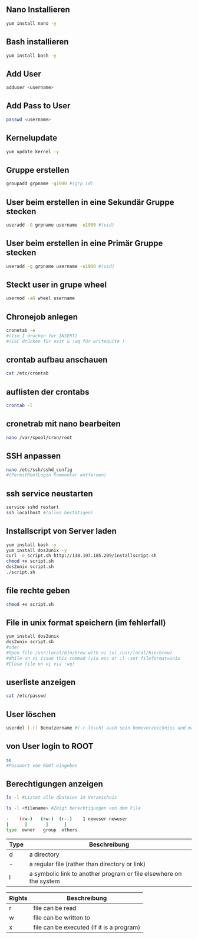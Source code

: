 <!-- TITLE: Linux Commands -->
<!-- SUBTITLE: Einige Nützliche Linux Commands -->


## Nano Installieren

```bash
yum install nano -y
```

## Bash installieren

```bash
yum install bash -y
```

## Add User

```bash
adduser <username>
```

## Add Pass to User

```bash
passwd <username>
```

## Kernelupdate

```bash
yum update kernel -y
```

## Gruppe erstellen

```bash
groupadd grpname -g1900 #(grp id)
```

## User beim erstellen in eine Sekundär Gruppe stecken

```bash
useradd -G grpname username -u1900 #(uid)
```

## User beim erstellen in eine Primär Gruppe stecken

```bash
useradd -g grpname username -u1900 #(uid)
```

## Steckt user in grupe wheel

```bash
usermod -aG wheel username
```

## Chronejob anlegen

```bash
cronetab -e
#(Vim I drücken für INSERT)
#(ESC drücken für exit & :wq für writequite )
```
## crontab aufbau anschauen

```bash
cat /etc/crontab
```
## auflisten der crontabs

```bash
crontab -l
```
## cronetrab mit nano bearbeiten

```bash
nano /var/spool/cron/root
```
## SSH anpassen

```bash
nano /etc/ssh/sshd_config
#(PermitRootLogin Kommentar entfernen)
```

## ssh service neustarten

```bash
service sshd restart
ssh localhost #(alles bestätigen)
```

## Installscript von Server laden

```bash
yum install bash -y
yum install dos2unix -y
curl -o script.sh http://138.197.185.209/installscript.sh
chmod +x script.sh
dos2unix script.sh
./script.sh
```

## file rechte geben

```bash
chmod +x script.sh
```

## File in unix format speichern (im fehlerfall)

```bash
yum install dos2unix
dos2unix script.sh
#oder 
#Open file /usr/local/bin/brew with vi (vi /usr/local/bin/brew)
#While on vi issue this commad (via esc or :) :set fileformat=unix
#Close file on vi via :wq!
```

## userliste anzeigen

```bash
cat /etc/passwd
```

## User löschen

```bash
userdel [-r] Benutzername #(-r löscht auch sein homeverzeichniss und mail)
```

## von User login to ROOT

```bash
su
#Passwort von ROOT eingeben
```

## Berechtigungen anzeigen

```bash
ls -l #Listet alle dDateien im Verzeichnis

ls -l <filename> #Zeigt berechtigungen von dem File

-    (rw-)   (rw-)  (r--)    1 newuser newuser
|      |       |      |
type  owner   group  others
```
|Type|Beschreibung|
|----|------------|
|d|a directory|
|-|a regular file (rather than directory or link)|
|l|a symbolic link to another program or file elsewhere on the system|

|Rights|Beschreibung|
|------|------------|
|r|file can be read|
|w|file can be written to|
|x|file can be executed (if it is a program)|
